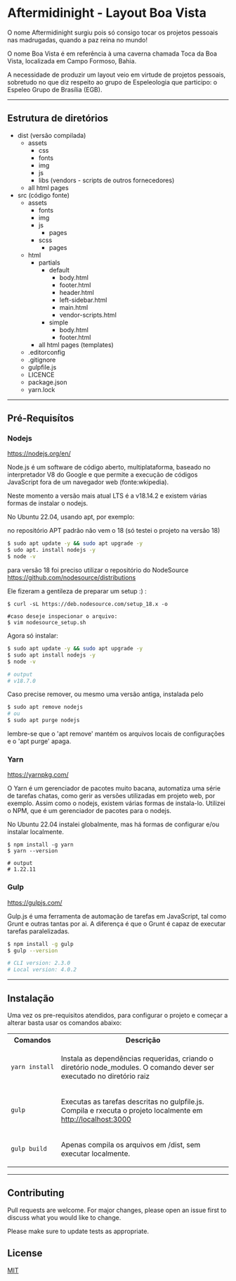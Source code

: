 # Aftermidinight - Layout Boa Vista

O nome Aftermidinight surgiu pois só consigo tocar os projetos pessoais nas madrugadas, quando 
a paz reina no mundo!

O nome Boa Vista é em referência à uma caverna chamada Toca da Boa Vista, localizada em Campo Formoso, Bahia.

A necessidade de produzir um layout veio em virtude de projetos pessoais, sobretudo no que diz respeito ao grupo de Espeleologia que participo: o Espeleo Grupo de Brasília (EGB).

_________________

## Estrutura de diretórios
- dist (versão compilada)
    - assets
        - css
        - fonts
        - img
        - js
        - libs (vendors - scripts de outros fornecedores)
    - all html pages
- src (código fonte)
    - assets
        - fonts
        - img
        - js
            - pages
        - scss
            - pages
    - html
        - partials
            - default
                - body.html
                - footer.html
                - header.html
                - left-sidebar.html
                - main.html
                - vendor-scripts.html
            - simple
                - body.html
                - footer.html
        - all html pages (templates)
    - .editorconfig
    - .gitignore
    - gulpfile.js
    - LICENCE
    - package.json
    - yarn.lock

_________________

## Pré-Requisítos

### Nodejs
<https://nodejs.org/en/>

Node.js é um software de código aberto, multiplataforma, baseado no interpretador V8 do Google e que permite a execução de códigos JavaScript fora de um navegador web (fonte:wkipedia).

Neste momento a versão mais atual LTS é a v18.14.2 e existem várias formas de instalar o nodejs.

No Ubuntu 22.04, usando apt, por exemplo:

no repositório APT padrão não vem o 18 (só testei o projeto na versão 18)
```bash
$ sudo apt update -y && sudo apt upgrade -y
$ udo apt. install nodejs -y
$ node -v
```

para versão 18 foi preciso utilizar o repositório do NodeSource <https://github.com/nodesource/distributions>

Ele fizeram a gentileza de preparar um setup :) :

```bash.
$ curl -sL https://deb.nodesource.com/setup_18.x -o

#caso deseje inspecionar o arquivo:
$ vim nodesource_setup.sh
```

Agora só instalar:
```bash
$ sudo apt update -y && sudo apt upgrade -y
$ sudo apt install nodejs -y
$ node -v

# output
# v18.7.0
```

Caso precise remover, ou mesmo uma versão antiga, instalada pelo 

```bash
$ sudo apt remove nodejs
# ou
$ sudo apt purge nodejs
```

lembre-se que o 'apt remove' mantém os arquivos locais de configurações e o 'apt purge' apaga.



### Yarn
<https://yarnpkg.com/>

O Yarn é um gerenciador de pacotes muito bacana, automatiza uma série de tarefas chatas, como gerir as versões utilizadas em projeto web, por exemplo. Assim como o nodejs, existem várias formas de instala-lo.
Utilizei o NPM, que é um gerenciador de pacotes para o nodejs.

No Ubuntu 22.04 instalei globalmente, mas há formas de configurar e/ou instalar localmente.
```bash.
$ npm install -g yarn
$ yarn --version

# output
# 1.22.11
```

### Gulp
<https://gulpjs.com/>

Gulp.js é uma ferramenta de automação de tarefas em JavaScript, tal como Grunt e outras tantas por ai.
A diferença é que o Grunt é capaz de executar tarefas paralelizadas.

```bash
$ npm install -g gulp
$ gulp --version

# CLI version: 2.3.0
# Local version: 4.0.2

```
_________________

## Instalação

Uma vez os pre-requisitos atendidos, para configurar o projeto e começar a alterar basta usar os comandos abaixo:


<table>
<tr>
<th>
Comandos
</th>

<th>
Descrição
</th>
</tr>
<tr>
<td>

  ```bash
  yarn install
  ```

</td>
<td>

  Instala as dependências requeridas, criando o diretório node_modules. O comando dever ser executado no diretório raiz

</td>
</tr>

<tr>
<td>

  ```bash
  gulp
  ```

</td>
<td>

  Executas as tarefas descritas no gulpfile.js. Compila e rxecuta o projeto localmente em <http://localhost:3000>

</td>

</tr>

<tr>
<td>

  ```bash
  gulp build
  ```

</td>
<td>

  Apenas compila os arquivos em /dist, sem executar localmente.

</td>

</tr>
</table>

_________________

## Contributing

Pull requests are welcome. For major changes, please open an issue first
to discuss what you would like to change.

Please make sure to update tests as appropriate.

## License

[MIT](https://choosealicense.com/licenses/mit/)
